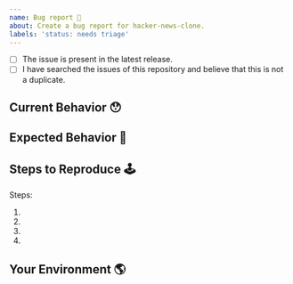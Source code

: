 ```yaml
---
name: Bug report 🐛
about: Create a bug report for hacker-news-clone.
labels: 'status: needs triage'
---
```


<!--
  Thank you very much for contributing to hacker-news-clone by creating an issue! ❤️
  Please let us know if this issue is there in the latest release, and is not a duplicate issue.
-->

<!-- Checked checkbox should look like this: [x] -->

- [ ] The issue is present in the latest release.
- [ ] I have searched the issues of this repository and believe that this is not a duplicate.

## Current Behavior 😯

<!-- Describe what happens instead of the expected behavior. -->

## Expected Behavior 🤔

<!-- Describe what should happen. -->

## Steps to Reproduce 🕹

<!-- Provide the steps to reproduce it. -->

Steps:

1.
2.
3.
4.

## Your Environment 🌎

<!-- If this is a environment specific issue, mention the environment details (OS, browser etc). -->
